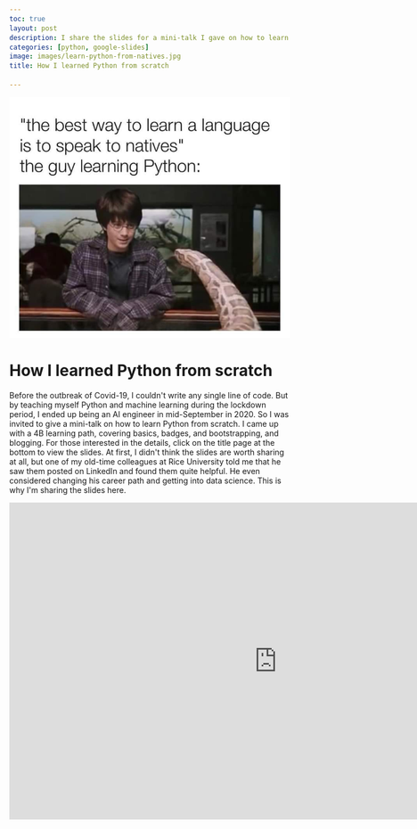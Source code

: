 ```yaml
---
toc: true
layout: post
description: I share the slides for a mini-talk I gave on how to learn Python from scratch.  
categories: [python, google-slides]
image: images/learn-python-from-natives.jpg
title: How I learned Python from scratch

---
```

![](https://github.com/howard-haowen/blog.ai/raw/master/images/learn-python-from-natives.jpg "Credit: Harry Potter and the Wizarding World")

# How I learned Python from scratch

Before the outbreak of Covid-19, I couldn't write any single line of code. But by teaching myself Python and machine learning during the lockdown period, I ended up being an AI engineer in mid-September in 2020. So I was invited to give a mini-talk on how to learn Python from scratch. I came up with a 4B learning path, covering basics, badges, and bootstrapping, and blogging. For those interested in the details, click on the title page at the bottom to view the slides. At first, I didn't think the slides are worth sharing at all, but one of my old-time colleagues at Rice University told me that he saw them posted on LinkedIn and found them quite helpful. He even considered changing his career path and getting into data science. This is why I'm sharing the slides here. 

<iframe src="https://docs.google.com/presentation/d/e/2PACX-1vQZoqJ8fuXzpeeXKT_fpoZtV0Lh5VhKA9ookO_52cL9QDW-zVBbmrMPTFJHpP8rLqicw0dIF6iTGXu9/embed?start=false&loop=false&delayms=3000" frameborder="0" width="960" height="569" allowfullscreen="true" mozallowfullscreen="true" webkitallowfullscreen="true"></iframe>
<!--stackedit_data:
eyJoaXN0b3J5IjpbMTkzMDgyODkzMF19
-->